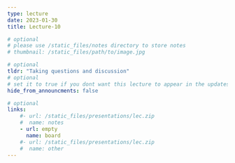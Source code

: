 ```yaml
---
type: lecture
date: 2023-01-30
title: Lecture-10

# optional
# please use /static_files/notes directory to store notes
# thumbnail: /static_files/path/to/image.jpg

# optional
tldr: "Taking questions and discussion"
# optional
# set it to true if you dont want this lecture to appear in the updates section
hide_from_announcments: false

# optional
links: 
    #- url: /static_files/presentations/lec.zip
    #  name: notes
    - url: empty
      name: board
    #- url: /static_files/presentations/lec.zip
    #  name: other
---
```

